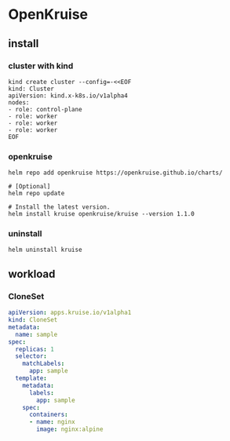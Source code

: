 # OpenKruise



## install

### cluster with kind

```shell
kind create cluster --config=-<<EOF
kind: Cluster
apiVersion: kind.x-k8s.io/v1alpha4
nodes:
- role: control-plane
- role: worker
- role: worker
- role: worker
EOF
```

### openkruise

```shell
helm repo add openkruise https://openkruise.github.io/charts/

# [Optional]
helm repo update

# Install the latest version.
helm install kruise openkruise/kruise --version 1.1.0
```

### uninstall

```shell
helm uninstall kruise
```



## workload

### CloneSet

```yaml
apiVersion: apps.kruise.io/v1alpha1
kind: CloneSet
metadata:
  name: sample
spec:
  replicas: 1
  selector:
    matchLabels:
      app: sample
  template:
    metadata:
      labels:
        app: sample
    spec:
      containers:
      - name: nginx
        image: nginx:alpine
```

